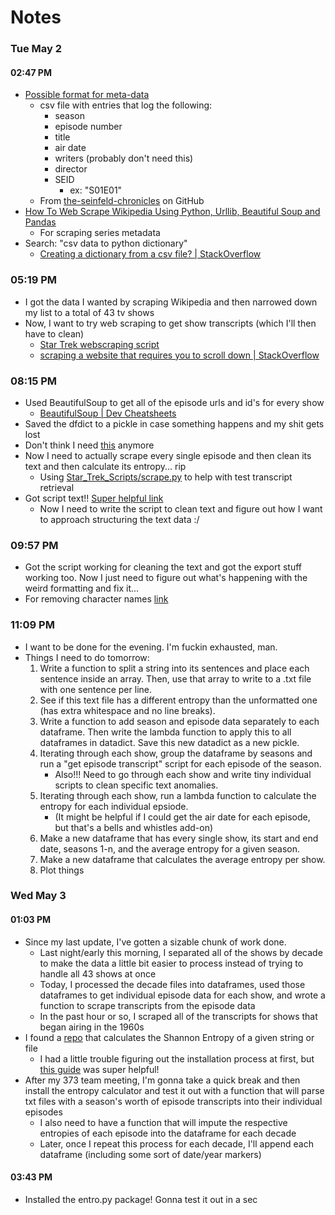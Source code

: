 # Notes
### Tue May 2
#### 02:47 PM
- [Possible format for meta-data](https://github.com/4m4n5/the-seinfeld-chronicles/blob/master/episode_info.csv)
    - csv file with entries that log the following:
        - season
        - episode number
        - title
        - air date
        - writers (probably don't need this)
        - director
        - SEID
            - ex: "S01E01"
    - From [the-seinfeld-chronicles](https://github.com/4m4n5/the-seinfeld-chronicles) on GitHub
- [How To Web Scrape Wikipedia Using Python, Urllib, Beautiful Soup and Pandas](https://alanhylands.com/how-to-web-scrape-wikipedia-python-urllib-beautiful-soup-pandas/)
    - For scraping series metadata
- Search: "csv data to python dictionary"
    - [Creating a dictionary from a csv file? | StackOverflow](https://stackoverflow.com/questions/6740918/creating-a-dictionary-from-a-csv-file)
### 05:19 PM
- I got the data I wanted by scraping Wikipedia and then narrowed down my list to a total of 43 tv shows
- Now, I want to try web scraping to get show transcripts (which I'll then have to clean)
    - [Star Trek webscraping script](https://github.com/BirkoRuzicka/Star-Trek-Transcripts/blob/main/StarTrek_webscraping.py)
    - [scraping a website that requires you to scroll down | StackOverflow](https://stackoverflow.com/questions/45620396/scraping-a-website-that-requires-you-to-scroll-down)
### 08:15 PM
- Used BeautifulSoup to get all of the episode urls and id's for every show
    - [BeautifulSoup | Dev Cheatsheets](https://michaelcurrin.github.io/dev-cheatsheets/cheatsheets/python/libraries/beautifulsoup.html)
- Saved the dfdict to a pickle in case something happens and my shit gets lost
- Don't think I need [this](https://towardsdatascience.com/scraping-from-all-over-wikipedia-4aecadcedf11) anymore
- Now I need to actually scrape every single episode and then clean its text and then calculate its entropy... rip
    - Using [Star_Trek_Scripts/scrape.py](https://github.com/GJBroughton/Star_Trek_Scripts/blob/master/scrape.py) to help with test transcript retrieval
- Got script text!! [Super helpful link](https://proxyway.com/knowledge-base/how-to-get-text-from-div-using-beautifulsoup)
    - Now I need to write the script to clean text and figure out how I want to approach structuring the text data :/
### 09:57 PM
- Got the script working for cleaning the text and got the export stuff working too. Now I just need to figure out what's happening with the weird formatting and fix it...
- For removing character names [link](https://stackoverflow.com/questions/49281051/removing-capital-letters-from-a-python-string)
### 11:09 PM
- I want to be done for the evening. I'm fuckin exhausted, man.
- Things I need to do tomorrow:
    1. Write a function to split a string into its sentences and place each sentence inside an array. Then, use that array to write to a .txt file with one sentence per line.
    2. See if this text file has a different entropy than the unformatted one (has extra whitespace and no line breaks).
    3. Write a function to add season and episode data separately to each dataframe. Then write the lambda function to apply this to all dataframes in datadict. Save this new datadict as a new pickle.
    4. Iterating through each show, group the dataframe by seasons and run a "get episode transcript" script for each episode of the season.
        - Also!!! Need to go through each show and write tiny individual scripts to clean specific text anomalies.
    5. Iterating through each show, run a lambda function to calculate the entropy for each individual epsiode.
        - (It might be helpful if I could get the air date for each episode, but that's a bells and whistles add-on)
    6. Make a new dataframe that has every single show, its start and end date, seasons 1-n, and the average entropy for a given season.
    7. Make a new dataframe that calculates the average entropy per show.
    8. Plot things
### Wed May 3
#### 01:03 PM
- Since my last update, I've gotten a sizable chunk of work done.
    - Last night/early this morning, I separated all of the shows by decade to make the data a little bit easier to process instead of trying to handle all 43 shows at once
    - Today, I processed the decade files into dataframes, used those dataframes to get individual episode data for each show, and wrote a function to scrape transcripts from the episode data
    - In the past hour or so, I scraped all of the transcripts for shows that began airing in the 1960s
- I found a [repo](https://github.com/creyD/entro.py) that calculates the Shannon Entropy of a given string or file
    - I had a little trouble figuring out the installation process at first, but [this guide](https://adamj.eu/tech/2019/03/11/pip-install-from-a-git-repository/) was super helpful!
- After my 373 team meeting, I'm gonna take a quick break and then install the entropy calculator and test it out with a function that will parse txt files with a season's worth of episode transcripts into their individual episodes
    - I also need to have a function that will impute the respective entropies of each episode into the dataframe for each decade
    - Later, once I repeat this process for each decade, I'll append each dataframe (including some sort of date/year markers)
#### 03:43 PM
- Installed the entro.py package! Gonna test it out in a sec